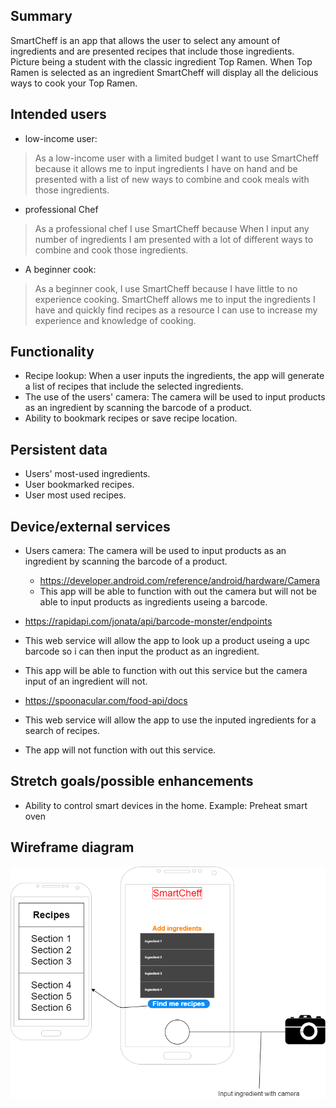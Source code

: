 ## Summary

SmartCheff is an app that allows the user to select any amount 
of ingredients and are presented recipes that include those ingredients.
Picture being a student with the classic ingredient Top Ramen. When Top Ramen is selected as 
an ingredient SmartCheff will display all the delicious ways to cook your Top Ramen.

## Intended users
 * low-income user: 
 > As a low-income user with a limited budget I want to use SmartCheff because it allows me to input ingredients I have on hand and be presented with a list of new ways to combine and cook meals with those ingredients. 
 * professional Chef
 > As a professional chef I use SmartCheff because When I input any number of ingredients I am presented with a lot of different ways to combine and cook those ingredients.  
 * A beginner cook:
 > As a beginner cook, I use SmartCheff because I have little to no experience cooking. SmartCheff allows me to input the ingredients I have and quickly find recipes as a resource I can use to increase my experience and knowledge of cooking.
 
## Functionality
 * Recipe lookup: When a user inputs the ingredients, the app will generate a list of recipes that include the selected ingredients.
 * The use of the users' camera: The camera will be used to input products as an ingredient by scanning the barcode of a product.
 * Ability to bookmark recipes or save recipe location.

## Persistent data
 * Users' most-used ingredients.
 * User bookmarked recipes.
 * User most used recipes.
 
## Device/external services
* Users camera: The camera will be used to input products as an ingredient by scanning the barcode of a product.
  * <https://developer.android.com/reference/android/hardware/Camera>
   * This app will be able to function with out the camera but will not be able to input products as ingredients useing a barcode.
   
* <https://rapidapi.com/jonata/api/barcode-monster/endpoints>
 * This web service will allow the app to look up a product useing a upc barcode so i can then input the product as an ingredient.
  * This app will be able to function with out this service but the camera input of an ingredient will not.
 
* <https://spoonacular.com/food-api/docs>
 * This web service will allow the app to use the inputed ingredients for a search of recipes.
  * The app will not function with out this service.

## Stretch goals/possible enhancements 
* Ability to control smart devices in the home.
Example: Preheat smart oven

## Wireframe diagram
![Wireframe diagram](img/wireframe.png)